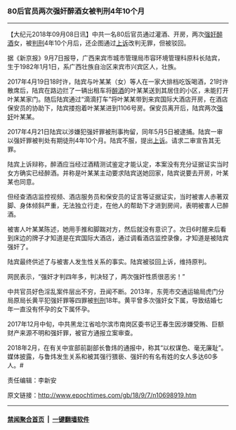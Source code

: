 ### 80后官员两次强奸醉酒女被判刑4年10个月
------------------------

<p>【大纪元2018年09月08日讯】中共一名80后官员通过灌酒、开房，两次<a href="http://www.epochtimes.com/gb/tag/%E5%BC%BA%E5%A5%B8.html">强奸</a><a href="http://www.epochtimes.com/gb/tag/%E9%86%89%E9%85%92.html">醉酒</a>女，被<a href="http://www.epochtimes.com/gb/tag/%E5%88%A4%E5%88%91.html">判刑</a>4年10个月后，还企图通过<a href="http://www.epochtimes.com/gb/tag/%E4%B8%8A%E8%AF%89.html">上诉</a>改判无罪，但被驳回。</p>
<p>据《新京报》9月7日报导，广西来宾市城市管理局市容环境管理科原科长陆宾，生于1982年1月1日，系广西壮族自治区来宾市兴宾区人，壮族。</p>
<p>2017年4月19日18时许，陆宾与叶某某（女）等人在一家大排档吃饭喝酒，21时许散席后，陆宾在路边拦了一辆出租车将<a href="http://www.epochtimes.com/gb/tag/%E9%86%89%E9%85%92.html">醉酒</a>的叶某某送到其居住的小区，未能打开叶某某家门。随后陆宾通过“滴滴打车”将叶某某带到来宾国际大酒店开房，在酒店保安员的协助下，陆宾搂抱着叶某某进到1106号房。保安员离开后，陆宾两次<a href="http://www.epochtimes.com/gb/tag/%E5%BC%BA%E5%A5%B8.html">强奸</a>叶某某。</p>
<p>2017年4月21日陆宾以涉嫌犯强奸罪被刑事拘留，同年5月5日被逮捕。陆宾一审以强奸罪被判处有期徒刑4年10个月。陆宾不服，提出<a href="http://www.epochtimes.com/gb/tag/%E4%B8%8A%E8%AF%89.html">上诉</a>。请求二审宣告其无罪。</p>
<p>陆宾上诉辩称，醉酒应当经过酒精测试鉴定才能认定，本案没有充分证据证实当时女方确实已经醉酒。并称是叶某某主动要求陆宾送她回家，陆宾说要去开房，叶某某也同意。</p>
<p>但经查酒店监控视频、酒店服务员和保安员的证言等证据证实，当时被害人赤著双脚、身体倾斜严重，无法独立行走，在他人的帮助下才进到房间，表明被害人已醉酒。</p>
<p>被害人叶某某陈述，她用手推和脚踹对方，然后就没有意识了。次日6时醒来后看到床边的牌子才知道是在宾国际大酒店，通过调看酒店监控录像，才知道是被陆宾强奸了。</p>
<p>陆宾最终供述了与被害人发生性关系的事实。陆宾被驳回上诉，维持原判。</p>
<p>网民表示，“强奸才判四年多，判决轻了，两次强奸性质很恶劣！”</p>
<p>中共官员好色淫乱案件层出不穷，丑闻不断。2013年，东莞市交通运输局虎门分局原局长黄平犯强奸罪等四罪被<a href="http://www.epochtimes.com/gb/tag/%E5%88%A4%E5%88%91.html">判刑</a>18年。黄平曾多次强奸女下属，导致结婚七年一直没有怀孕的女下属怀孕。</p>
<p>2017年12月中旬，中共黑龙江省哈尔滨市南岗区委书记王春生因涉嫌受贿、巨额财产来源不明和强奸罪，被官方通报立案审查。</p>
<p>2018年2月，在有关中宣部前副部长鲁炜的通报中，称其“以权谋色、毫无廉耻”。媒体披露，与鲁炜发生关系和被其强行猥亵、强奸的有名有姓的女人多达60多人。#</p>
<p>责任编辑：李新安</p>

原文链接：http://www.epochtimes.com/gb/18/9/7/n10698919.htm


------------------------
#### [禁闻聚合首页](https://github.com/gfw-breaker/banned-news/blob/master/README.md) &nbsp;|&nbsp;  [一键翻墙软件](https://github.com/gfw-breaker/nogfw/blob/master/README.md)